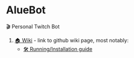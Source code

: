 # AlueBot
🎬 Personal Twitch Bot


1. [🏠 Wiki](https://github.com/Aluerie/AlueBot/wiki) - link to github wiki page, most notably:
    * [🛠️ Running/Installation guide](https://github.com/Aluerie/AlueBot/wiki/%F0%9F%9B%A0%EF%B8%8FRunning-Installation-guide)
